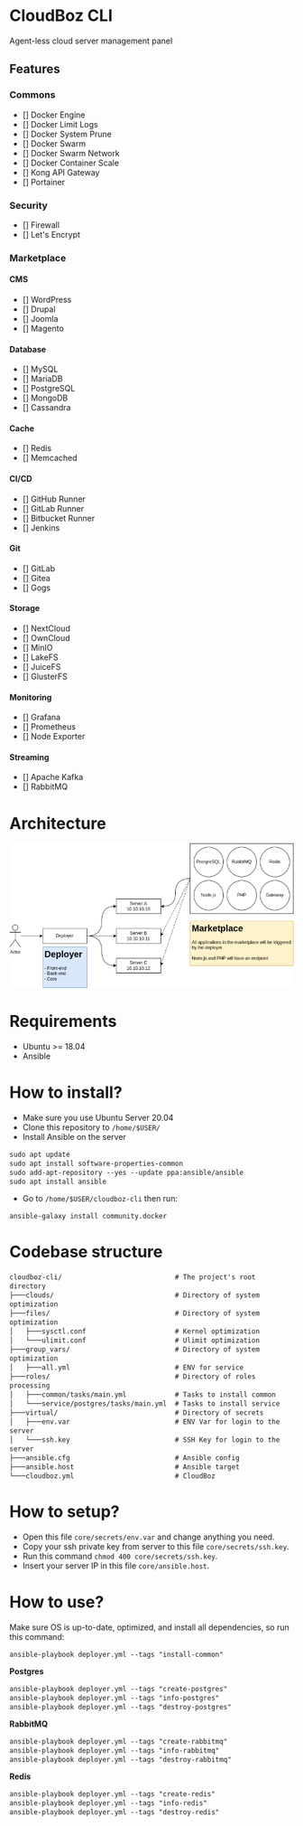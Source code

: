 # CloudBoz CLI

Agent-less cloud server management panel

## Features

### Commons

- [] Docker Engine
- [] Docker Limit Logs
- [] Docker System Prune
- [] Docker Swarm
- [] Docker Swarm Network
- [] Docker Container Scale
- [] Kong API Gateway
- [] Portainer

### Security

- [] Firewall
- [] Let's Encrypt

### Marketplace

#### CMS

- [] WordPress
- [] Drupal
- [] Joomla
- [] Magento

#### Database

- [] MySQL
- [] MariaDB
- [] PostgreSQL
- [] MongoDB
- [] Cassandra

#### Cache

- [] Redis
- [] Memcached

#### CI/CD

- [] GitHub Runner
- [] GitLab Runner
- [] Bitbucket Runner
- [] Jenkins

#### Git

- [] GitLab
- [] Gitea
- [] Gogs

#### Storage

- [] NextCloud
- [] OwnCloud
- [] MinIO
- [] LakeFS
- [] JuiceFS
- [] GlusterFS

#### Monitoring

- [] Grafana
- [] Prometheus
- [] Node Exporter

#### Streaming

- [] Apache Kafka
- [] RabbitMQ

# Architecture

![cloudboz](images/architecture.png)

# Requirements

- Ubuntu >= 18.04
- Ansible

# How to install?

- Make sure you use Ubuntu Server 20.04
- Clone this repository to `/home/$USER/`
- Install Ansible on the server

```
sudo apt update
sudo apt install software-properties-common
sudo add-apt-repository --yes --update ppa:ansible/ansible
sudo apt install ansible
```

- Go to `/home/$USER/cloudboz-cli` then run:

```
ansible-galaxy install community.docker
```

# Codebase structure

```
cloudboz-cli/                            # The project's root directory
├───clouds/                              # Directory of system optimization
├───files/                               # Directory of system optimization
│   ├───sysctl.conf                      # Kernel optimization
│   └───ulimit.conf                      # Ulimit optimization
├───group_vars/                          # Directory of system optimization
│   ├───all.yml                          # ENV for service
├───roles/                               # Directory of roles processing
│   ├───common/tasks/main.yml            # Tasks to install common
│   └───service/postgres/tasks/main.yml  # Tasks to install service
├───virtual/                             # Directory of secrets
│   ├───env.var                          # ENV Var for login to the server
│   └───ssh.key                          # SSH Key for login to the server
├───ansible.cfg                          # Ansible config
├───ansible.host                         # Ansible target
└───cloudboz.yml                         # CloudBoz
```

# How to setup?

- Open this file `core/secrets/env.var` and change anything you need.
- Copy your ssh private key from server to this file `core/secrets/ssh.key`.
- Run this command `chmod 400 core/secrets/ssh.key`.
- Insert your server IP in this file `core/ansible.host`.

# How to use?

Make sure OS is up-to-date, optimized, and install all dependencies, so run this command:

```
ansible-playbook deployer.yml --tags "install-common"
```

**Postgres**

```
ansible-playbook deployer.yml --tags "create-postgres"
ansible-playbook deployer.yml --tags "info-postgres"
ansible-playbook deployer.yml --tags "destroy-postgres"
```

**RabbitMQ**

```
ansible-playbook deployer.yml --tags "create-rabbitmq"
ansible-playbook deployer.yml --tags "info-rabbitmq"
ansible-playbook deployer.yml --tags "destroy-rabbitmq"
```

**Redis**

```
ansible-playbook deployer.yml --tags "create-redis"
ansible-playbook deployer.yml --tags "info-redis"
ansible-playbook deployer.yml --tags "destroy-redis"
```

